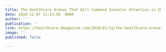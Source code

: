```yaml
---
title: The Healthcare Arenas That Will Command Investor Attention in 2018
date: 2018-12-07 11:13:56 -0600
author: ''
publication: ''
link: https://healthcare.dmagazine.com/2018/01/31/the-healthcare-arenas-that-will-command-investor-attention-in-2018/
image: ''
published: false

---
```

